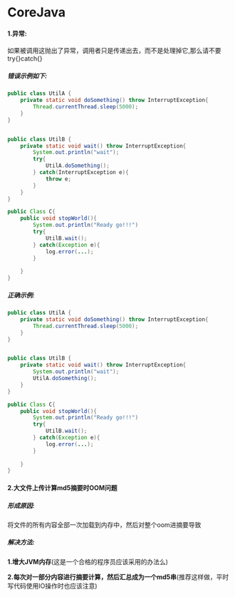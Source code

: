 # **CoreJava**

#### 1.异常:

如果被调用这抛出了异常，调用者只是传递出去，而不是处理掉它,那么请不要try{}catch{}

##### 错误示例如下:

```java
public class UtilA {
	private static void doSomething() throw InterruptException{
		Thread.currentThread.sleep(5000);
	}
}


public class UtilB {
	private static void wait() throw InterruptException{
		System.out.println("wait");
		try{
			UtilA.doSomething();
		} catch(InterruptException e){
			throw e;
		}
	}
}

public Class C{
	public void stopWorld(){
		System.out.println("Ready go!!!")
		try{
			UtilB.wait();
		} catch(Exception e){
			log.error(...);
		}
		
	}
}
```

##### 正确示例:

```java
public class UtilA {
	private static void doSomething() throw InterruptException{
		Thread.currentThread.sleep(5000);
	}
}


public class UtilB {
	private static void wait() throw InterruptException{
		System.out.println("wait");
		UtilA.doSomething();
	}
}

public Class C{
	public void stopWorld(){
		System.out.println("Ready go!!!")
		try{
			UtilB.wait();
		} catch(Exception e){
			log.error(...);
		}
		
	}
}
```

#### 2.大文件上传计算md5摘要时OOM问题

##### 形成原因:

将文件的所有内容全部一次加载到内存中，然后对整个oom进摘要导致

##### 解决方法:

**1.增大JVM内存**(这是一个合格的程序员应该采用的办法么)

**2.每次对一部分内容进行摘要计算，然后汇总成为一个md5串**(推荐这样做，平时写代码使用IO操作时也应该注意)

